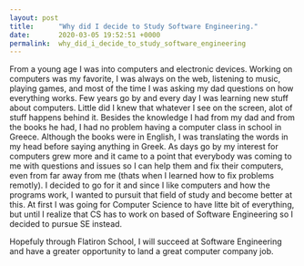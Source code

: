 ```yaml
---
layout: post
title:      "Why did I decide to Study Software Engineering."
date:       2020-03-05 19:52:51 +0000
permalink:  why_did_i_decide_to_study_software_engineering
---
```



From a young age I was into computers and electronic devices. Working on computers was my favorite, I was always on the web, listening to music, playing games, and most of the time I was asking my dad questions on how everything works. Few years go by and every day I was learning new stuff about computers. Little did I knew that whatever I see on the screen, alot of stuff happens behind it. Besides the knowledge I had from my dad and from the books he had, I had no problem having a computer class in school in Greece. Although the books were in English, I was translating the words in my head before saying anything in Greek. As days go by my interest for computers grew more and it came to a point that everybody was coming to me with questions and issues so I can help them and fix their computers, even from far away from me (thats when I learned how to fix problems remotly). I decided to go for it and since I like computers and how the programs work, I wanted to pursuit that field of study and become better at this. At first I was going for Computer Science to have litte bit of everything, but until I realize that CS has to work on based of Software Engineering so I decided to pursue SE instead. 

Hopefuly through Flatiron School, I will succeed at Software Engineering and have a greater opportunity to land a great computer company job.
